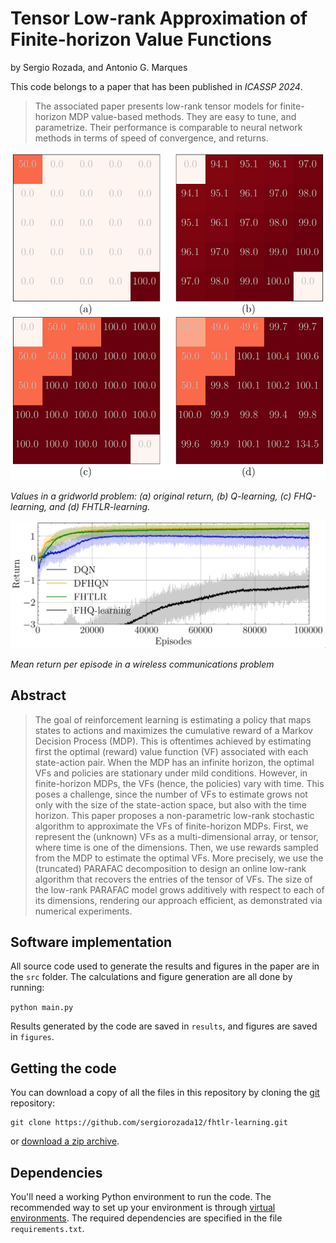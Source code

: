 # Tensor Low-rank Approximation of Finite-horizon Value Functions

by
Sergio Rozada,
and Antonio G. Marques

This code belongs to a paper that has been published in *ICASSP 2024*.

> The associated paper presents low-rank tensor models for finite-horizon MDP value-based methods. They are easy to tune, and parametrize. Their performance is comparable to neural network methods in terms of speed of convergence, and returns.


<p align="center">
    <img src="figures/fig_1.jpg" alt="drawing" width="600"/>
</p>


*Values in a gridworld problem:
(a) original return, (b) Q-learning, (c) FHQ-learning, and (d) FHTLR-learning.*

<p align="center">
    <img src="figures/fig_2.jpg" alt="drawing" width="600"/>
</p>


*Mean return per episode in a wireless communications problem*


## Abstract

> The goal of reinforcement learning is estimating a policy that maps states to actions and maximizes the cumulative reward of a Markov Decision Process (MDP). This is oftentimes achieved by estimating first the optimal (reward) value function (VF) associated with each state-action pair. When the MDP has an infinite horizon, the optimal VFs and policies are stationary under mild conditions. However, in finite-horizon MDPs, the VFs (hence, the policies) vary with time. This poses a challenge, since the number of VFs to estimate grows not only with the size of the state-action space, but also with the time horizon. This paper proposes a non-parametric low-rank stochastic algorithm to approximate the VFs of finite-horizon MDPs. First, we represent the (unknown) VFs as a multi-dimensional array, or tensor, where time is one of the dimensions. Then, we use rewards sampled from the MDP to estimate the optimal VFs. More precisely, we use the (truncated) PARAFAC decomposition to design an online low-rank algorithm that recovers the entries of the tensor of VFs. The size of the low-rank PARAFAC model grows additively with respect to each of its dimensions, rendering our approach efficient, as demonstrated via numerical experiments.


## Software implementation

All source code used to generate the results and figures in the paper are in the `src` folder. The calculations and figure generation are all done by running:

`python main.py`

Results generated by the code are saved in `results`, and figures are saved in `figures`.


## Getting the code

You can download a copy of all the files in this repository by cloning the
[git](https://github.com/sergiorozada12/fhtlr-learning) repository:

    git clone https://github.com/sergiorozada12/fhtlr-learning.git

or [download a zip archive](https://github.com/sergiorozada12/fhtlr-learning/archive/refs/heads/main.zip).


## Dependencies

You'll need a working Python environment to run the code.
The recommended way to set up your environment is through [virtual environments](https://docs.python.org/3/library/venv.html). The required dependencies are specified in the file `requirements.txt`.
